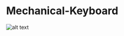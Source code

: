# Mechanical-Keyboard

![alt text](https://github.com/LumbermanOne/Mechanical-Keyboard/blob/main/IMAGES/Screenshot%202021-06-08%20141232.png)
